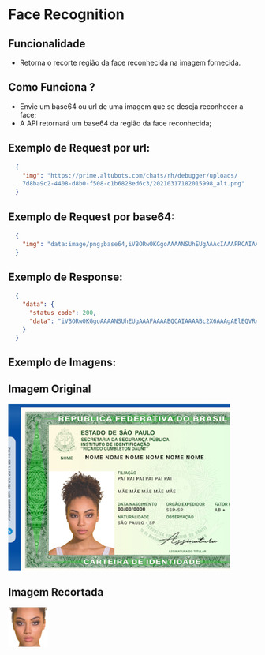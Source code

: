 # Face Recognition

## Funcionalidade
- Retorna o recorte região da face reconhecida na imagem fornecida.
 
## Como Funciona ?
- Envie um base64 ou url de uma imagem que se deseja reconhecer a face;
- A API retornará um base64 da região da face reconhecida;

## Exemplo de Request por url:
```json
  {
	"img": "https://prime.altubots.com/chats/rh/debugger/uploads/
	7d8ba9c2-4408-d8b0-f508-c1b6828ed6c3/20210317182015998_alt.png"
  }
```

## Exemplo de Request por base64:
```json
  {
	"img": "data:image/png;base64,iVBORw0KGgoAAAANSUhEUgAAAcIAAAFRCAIAAABoiDr/AANoK0lE....."
  }
```

## Exemplo de Response:
```json
  {
    "data": {
      "status_code": 200,
      "data": "iVBORw0KGgoAAAANSUhEUgAAAFAAAABQCAIAAAABc2X6AAAgAElEQVR4AaXBCdCuaVkg5nt7nu......."
    }
  }
```
## Exemplo de Imagens:

## Imagem Original
![Imagem Original](./old/original_images/image1.png)

## Imagem Recortada
![Recorte da Face](./old/result_images/resultimage1.png)
